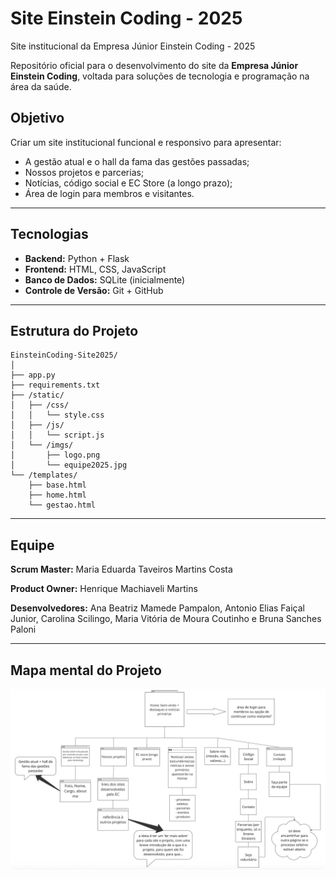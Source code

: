# Site Einstein Coding - 2025
Site institucional da Empresa Júnior Einstein Coding - 2025

Repositório oficial para o desenvolvimento do site da **Empresa Júnior Einstein Coding**, voltada para soluções de tecnologia e programação na área da saúde.

## Objetivo
Criar um site institucional funcional e responsivo para apresentar:
- A gestão atual e o hall da fama das gestões passadas;
- Nossos projetos e parcerias;
- Notícias, código social e EC Store (a longo prazo);
- Área de login para membros e visitantes.

---

## Tecnologias
- **Backend:** Python + Flask  
- **Frontend:** HTML, CSS, JavaScript  
- **Banco de Dados:** SQLite (inicialmente)  
- **Controle de Versão:** Git + GitHub  

---

## Estrutura do Projeto

```
EinsteinCoding-Site2025/
│
├── app.py
├── requirements.txt
├── /static/
│   ├── /css/
│   │   └── style.css
│   ├── /js/
│   │   └── script.js
│   └── /imgs/
│       ├── logo.png
│       └── equipe2025.jpg
└── /templates/
    ├── base.html
    ├── home.html
    └── gestao.html
```

---

## Equipe
**Scrum Master:** Maria Eduarda Taveiros Martins Costa

**Product Owner:** Henrique Machiaveli Martins

**Desenvolvedores:** Ana Beatriz Mamede Pampalon, Antonio Elias Faiçal Junior, Carolina Scilingo, Maria Vitória de Moura Coutinho e Bruna Sanches Paloni

---

## Mapa mental do Projeto
![Mapa mental do site Einstein Coding 2025](https://github.com/mariatmcosta/EinsteinCoding-Site2025/blob/main/static/imgs/mapa-mental-site.png)
